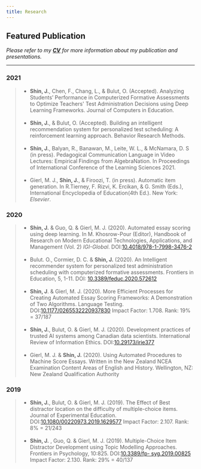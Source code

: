 ```yaml
---
title: Research 
---
```

## Featured Publication 

*Please refer to my **[CV](/resume.pdf)** for more information about my publication and presentations.*

---
### 2021
> - **Shin, J.**, Chen, F., Chang, L., & Bulut, O. (Accepted). Analyzing Students’ Performance in Computerized Formative Assessments to Optimize Teachers' Test Administration Decisions using Deep Learning Frameworks. Journal of Computers in Education. 
> </br> </br>
> - **Shin, J.**, & Bulut, O. (Accepted). Building an intelligent recommendation system for personalized test scheduling: A reinforcement learning approach. Behavior Research Methods.
> </br> </br>
> - **Shin, J.**, Balyan, R., Banawan, M., Leite, W. L., & McNamara, D. S (in press). Pedagogical Communication Language in Video Lectures: Empirical Findings from AlgebraNation. In Proceedings of International Conference of the Learning Sciences 2021.
> </br> </br>
> - Gierl, M. J., **Shin, J.**, & Firoozi, T. (in press). Automatic item generation. In R.Tierney, F. Rizvi, K. Ercikan, & G. Smith (Eds.), International Encyclopedia of Education(4th Ed.). New York: *Elsevier*.

### 2020
> - **Shin, J.** & Guo, Q. & Gierl, M. J. (2020). Automated essay scoring using deep learning. In M. Khosrow-Pour (Editor), Handbook of Research on Modern Educational Technologies, Applications, and Management (Vol. 2) *IGI-Global*. DOI:[10.4018/978-1-7998-3476-2](10.4018/978-1-7998-3476-2)
> </br> </br>
> -  Bulut. O., Cormier, D. C. & **Shin, J.** (2020). An Intelligent recommender system for personalized test administration scheduling with computerized formative assessments. Frontiers in Education, 5, 1-11. DOI: [10.3389/feduc.2020.572612](10.3389/feduc.2020.572612)
> </br> </br>
>  - **Shin, J**. & Gierl, M. J. (2020). More Efficient Processes for Creating Automated Essay Scoring Frameworks: A Demonstration of Two Algorithms. Language Testing. DOI:[10.1177/0265532220937830](10.1177/0265532220937830) Impact Factor: 1.708. Rank: 19% = 37/187
> </br> </br>
> - **Shin, J.**, Bulut, O. & Gierl, M. J. (2020). Development practices of trusted AI systems among Canadian data scientists. International Review of Information Ethics. DOI:[10.29173/irie377](10.29173/irie377)
> </br> </br>
> - Gierl, M. J. & **Shin, J.** (2020). Using Automated Procedures to Machine Score Essays. Written in the New Zealand NCEA Examination Content Areas of English and History. Wellington, NZ: New Zealand Qualification Authority

### 2019
> - **Shin, J.**, Bulut, O. & Gierl, M. J. (2019). The Effect of Best distractor location on the difficulty of multiple-choice items. Journal of Experimental Education. DOI:[10.1080/00220973.2019.1629577](10.1080/00220973.2019.1629577) Impact Factor: 2.107. Rank: 8% = 21/243
> </br> </br>
> - **Shin, J.** , Guo, Q. & Gierl, M. J. (2019). Multiple-Choice Item Distractor Development using Topic Modelling Approaches. Frontiers in Psychology, 10:825. DOI:[10.3389/fp- syg.2019.00825](10.3389/fpsyg.2019.00825) Impact Factor: 2.130. Rank: 29% = 40/137

